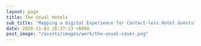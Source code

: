 ```yaml
---
layout: page
title: The Usual Hotels
sub_title: "Mapping a Digital Experience for Contact-less Hotel Guests"
date: 2020-11-03 20:37:13 +0600
post_image: "/assets/images/work/the-usual-cover.png"
---
```


